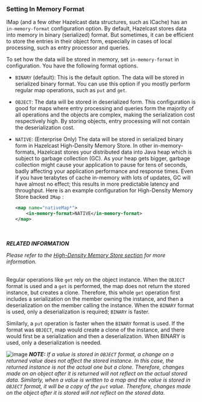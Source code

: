 



### Setting In Memory Format

IMap (and a few other Hazelcast data structures, such as ICache) has an `in-memory-format` configuration option. By default, Hazelcast stores data into memory in binary (serialized) format. But sometimes, it can be efficient to store the entries in their object form, especially in cases of local processing, such as entry processor and queries.

To set how the data will be stored in memory, set `in-memory-format` in configuration. You have the following format options.

- `BINARY` (default): This is the default option. The data will be stored in serialized binary format. You can use this option if you mostly perform regular map operations, such as `put` and `get`.

- `OBJECT`: The data will be stored in deserialized form. This configuration is good for maps where entry processing and queries form the majority of all operations and the objects are complex, making the serialization cost respectively high. By storing objects, entry processing will not contain the deserialization cost.

- `NATIVE`: (Enterprise Only) The data will be stored in serialized binary form in Hazelcast High-Density Memory Store. In other in-memory-formats, Hazelcast stores your distributed data into Java heap which is subject to garbage collection (GC). As your heap gets bigger, garbage collection might cause your application to pause for tens of seconds, badly affecting your application performance and response times. Even if you have terabytes of cache in-memory with lots of updates, GC will have almost no effect; this results in more predictable latency and throughput.
    Here is an example configuration for High-Density Memory Store backed `IMap` :

    ```xml
    <map name="nativeMap*">
        <in-memory-format>NATIVE</in-memory-format>
    </map>
    ```
    
<br></br>
***RELATED INFORMATION***

*Please refer to the [High-Density Memory Store section](#high-density-memory-store) for more information.*
<br></br>


Regular operations like `get` rely on the object instance. When the `OBJECT` format is used and a `get` is performed, the map does not return the stored instance, but creates a clone. Therefore, this whole `get` operation first includes a serialization on the member owning the instance, and then a deserialization on the member calling the instance. When the `BINARY` format is used, only a deserialization is required; `BINARY` is faster.

Similarly, a `put` operation is faster when the `BINARY` format is used. If the format was `OBJECT`, map would create a clone of the instance, and there would first be a serialization and then a deserialization. When BINARY is used, only a deserialization is needed.


![image](images/NoteSmall.jpg) ***NOTE:*** *If a value is stored in `OBJECT` format, a change on a returned value does not affect the stored instance. In this case, the returned instance is not the actual one but a clone. Therefore, changes made on an object after it is returned will not reflect on the actual stored data. Similarly, when a value is written to a map and the value is stored in `OBJECT` format, it will be a copy of the `put` value. Therefore, changes made on the object after it is stored will not reflect on the stored data.*